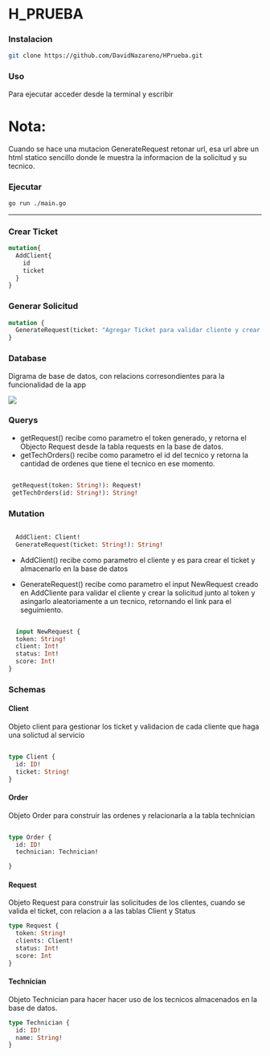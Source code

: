# H_PRUEBA
### Instalacion
```bash
git clone https://github.com/DavidNazareno/HPrueba.git
```
### Uso
<p>Para ejecutar acceder desde la terminal y escribir </p> 

# Nota:
Cuando se hace una mutacion GenerateRequest retonar url, esa url abre un html statico sencillo donde le muestra la informacion de la solicitud y su tecnico.

### Ejecutar

```bash 
go run ./main.go
```

 <hr/>

### Crear Ticket
```graphql
mutation{
  AddClient{
    id
    ticket
  }
}
```
### Generar Solicitud
```graphql
mutation {
  GenerateRequest(ticket: "Agregar Ticket para validar cliente y crear solicitud")
}

```

### Database 
Digrama de base de datos, con relacions corresondientes para la funcionalidad de la app

<img src="https://user-images.githubusercontent.com/20806165/99932760-0cffd780-2d27-11eb-85e2-a5c2988d52b2.png" />

### Querys

- getRequest() recibe como parametro el token generado, y retorna el Objecto Request desde la tabla requests en la base de datos.
- getTechOrders() recibe como parametro el id del tecnico y retorna la cantidad de  ordenes que tiene el tecnico en ese momento.

```graphql

 getRequest(token: String!): Request!
 getTechOrders(id: String!): String!
```

### Mutation
```graphql

  AddClient: Client!
  GenerateRequest(ticket: String!): String!

```
- AddClient() recibe como parametro el cliente y es para crear el ticket y almacenarlo en la base de datos 

- GenerateRequest() recibe como parametro el input NewRequest creado en AddCliente para validar el cliente y crear la solicitud junto al token y asingarlo aleatoriamente a un tecnico, retornando el link para el seguimiento.

```graphql

  input NewRequest {
  token: String!
  client: Int!
  status: Int!
  score: Int!
}

```

### Schemas


#### Client 
Objeto client para gestionar los ticket y validacion de cada cliente que haga una solictud al servicio
```graphql

type Client {
  id: ID!
  ticket: String!
}

```
#### Order 
Objeto Order para construir las ordenes y relacionarla a la tabla technician
```graphql

type Order {
  id: ID!
  technician: Technician!

}

```
#### Request 
Objeto Request para construir las solicitudes de los clientes, cuando se valida el ticket, con relacion a a las tablas Client y Status

```graphql
type Request {
  token: String!
  clients: Client!
  status: Int!
  score: Int
}

```
#### Technician 
Objeto Technician para hacer hacer uso de los tecnicos almacenados en la base de datos.
```graphql
type Technician {
  id: ID!
  name: String!
}

```
